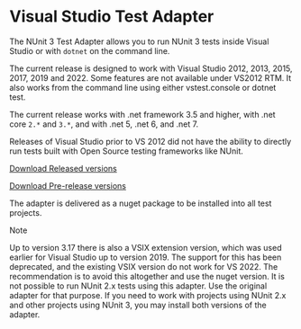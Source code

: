 # Visual Studio Test Adapter

The NUnit 3 Test Adapter allows you to run NUnit 3 tests inside Visual Studio or with `dotnet` on the command line.

The current release is designed to work with Visual Studio 2012, 2013, 2015, 2017, 2019 and 2022. Some features are not available under VS2012 RTM. It also works from the command line using either vstest.console or dotnet test.

The current release works with .net framework 3.5 and higher, with .net core `2.*` and `3.*`, and with .net 5, .net 6, and .net 7.

Releases of Visual Studio prior to VS 2012 did not have the ability to directly run tests built with Open Source testing frameworks like NUnit.

[Download Released versions](https://www.nuget.org/packages/NUnit3TestAdapter/)

[Download Pre-release versions](https://www.myget.org/feed/nunit/package/nuget/NUnit3TestAdapter)

The adapter is delivered as a nuget package to be installed into all test projects.  

> [!NOTE]
> Up to version 3.17 there is also a VSIX extension version, which was used earlier for Visual Studio up to version 2019. The support for this has been deprecated, and the existing VSIX version do not work for VS 2022. The recommendation is to avoid this altogether and use the nuget version.
> It is not possible to run NUnit 2.x tests using this adapter. Use the original adapter for that purpose. If you need to work with projects using NUnit 2.x and other projects using NUnit 3, you may install both versions of the adapter.

